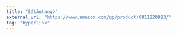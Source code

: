 ```yaml
---
title: "Sátántangó"
external_url: "https://www.amazon.com/gp/product/0811220893/"
tag: "hyperlink"
---
```

